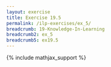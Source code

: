 ```yaml
---
layout: exercise
title: Exercise 19.5
permalink: /ilp-exercises/ex_5/
breadcrumb: 19-Knowledge-In-Learning
breadcrumb2: ex_5
breadcrumb5: ex19.5
---
```


{% include mathjax_support %}

